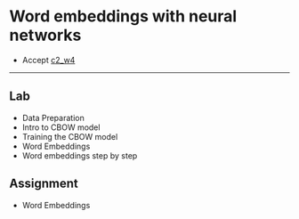 # Word embeddings with neural networks

- Accept [c2_w4]()

---

## Lab

- Data Preparation
- Intro to CBOW model
- Training the CBOW model
- Word Embeddings
- Word embeddings step by step

## Assignment

- Word Embeddings
